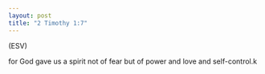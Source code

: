 ```yaml
---
layout: post
title: "2 Timothy 1:7"
---
```


(ESV)


for God gave us a spirit not of fear but of power and love and self-control.k